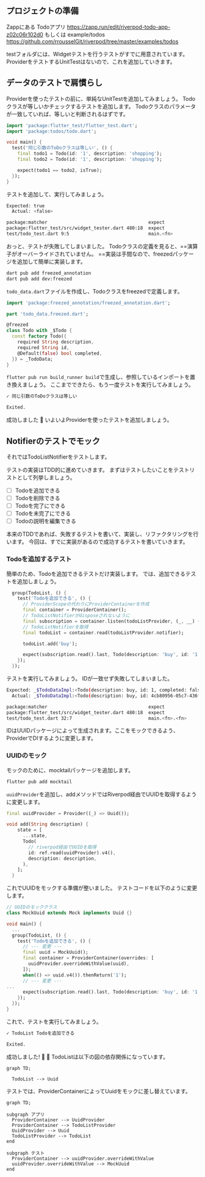 ## プロジェクトの準備

Zappにある Todoアプリ <https://zapp.run/edit/riverpod-todo-app-z02c06r102d0>
もしくは example/todos <https://github.com/rrousselGit/riverpod/tree/master/examples/todos>

testフォルダには、Widgetテストを行うテストがすでに用意されています。
ProviderをテストするUnitTestはないので、これを追加していきます。

## データのテストで肩慣らし

Providerを使ったテストの前に、単純なUnitTestを追加してみましょう。
Todoクラスが等しいかチェックするテストを追加します。
Todoクラスのパラメータが一致していれば、等しいと判断されるはずです。

```dart
import 'package:flutter_test/flutter_test.dart';
import 'package:todos/todo.dart';

void main() {
  test('同じ引数のToDoクラスは等しい', () {
    final todo1 = Todo(id: '1', description: 'shopping');
    final todo2 = Todo(id: '1', description: 'shopping');

    expect(todo1 == todo2, isTrue);
  });
}
```

テストを追加して、実行してみましょう。

```bash
Expected: true
  Actual: <false>

package:matcher                                     expect
package:flutter_test/src/widget_tester.dart 480:18  expect
test/todo_test.dart 9:5                             main.<fn>
```

おっと、テストが失敗してしまいました。
Todoクラスの定義を見ると、==演算子がオーバーライドされていません。
==実装は手間なので、freezedパッケージを追加して簡単に実装します。

```bash
dart pub add freezed_annotation
dart pub add dev:freezed
```

`todo_data.dart`ファイルを作成し、Todoクラスをfreezedで定義します。

```dart
import 'package:freezed_annotation/freezed_annotation.dart';

part 'todo_data.freezed.dart';

@freezed
class Todo with _$Todo {
  const factory Todo({
    required String description,
    required String id,
    @Default(false) bool completed,
  }) = _TodoData;
}
```

`flutter pub run build_runner build`で生成し、参照しているインポートを置き換えましょう。
ここまでできたら、もう一度テストを実行してみましょう。

```bash
✓ 同じ引数のToDoクラスは等しい

Exited.
```

成功しました :tada:
いよいよProviderを使ったテストを追加しましょう。

## Notifierのテストでモック

それではTodoListNotifierをテストします。

テストの実装はTDD的に進めていきます。
まずはテストしたいことをテストリストとして列挙しましょう。

- [ ] Todoを追加できる
- [ ] Todoを削除できる
- [ ] Todoを完了にできる
- [ ] Todoを未完了にできる
- [ ] Todoの説明を編集できる

本来のTDDであれば、失敗するテストを書いて、実装し、リファクタリングを行います。
今回は、すでに実装があるので成功するテストを書いていきます。

### Todoを追加するテスト

簡単のため、Todoを追加できるテストだけ実装します。
では、追加できるテストを追加しましょう。

```dart
  group(TodoList, () {
    test('Todoを追加できる', () {
      // ProviderScopeの代わりにProviderContainerを作成
      final container = ProviderContainer();
      // TodoListNotifierがdisposeされないように
      final subscription = container.listen(todoListProvider, (_, __) {});
      // TodoListNotifierを取得
      final todoList = container.read(todoListProvider.notifier);

      todoList.add('buy');

      expect(subscription.read().last, Todo(description: 'buy', id: '1'));
    });
  });
```

テストを実行してみましょう。
IDが一致せず失敗してしまいました。

```bash
Expected: _$TodoDataImpl:<Todo(description: buy, id: 1, completed: false)>
  Actual: _$TodoDataImpl:<Todo(description: buy, id: 4cb80956-05c7-436f-a916-dde353e7a678, completed: false)>

package:matcher                                     expect
package:flutter_test/src/widget_tester.dart 480:18  expect
test/todo_test.dart 32:7                            main.<fn>.<fn>
```

IDはUUIDパッケージによって生成されます。ここをモックできるよう、ProviderでDIするように変更します。

### UUIDのモック

モックのために、mocktailパッケージを追加します。

```bash
flutter pub add mocktail
```

`uuidProvider`を追加し、addメソッドではRiverpod経由でUUIDを取得するように変更します。

```dart
final uuidProvider = Provider((_) => Uuid());
```

```dart
void add(String description) {
    state = [
      ...state,
      Todo(
        // riverpod経由でUUIDを取得
        id: ref.read(uuidProvider).v4(),
        description: description,
      ),
    ];
  }
```

これでUUIDをモックする準備が整いました。
テストコードを以下のように変更します。

```dart
// UUIDのモッククラス
class MockUuid extends Mock implements Uuid {}

void main() {
  ...
  group(TodoList, () {
    test('Todoを追加できる', () {
      // --- 変更 ---
      final uuid = MockUuid();
      final container = ProviderContainer(overrides: [
        uuidProvider.overrideWithValue(uuid),
      ]);
      when(() => uuid.v4()).thenReturn('1');
      // --- 変更 ---
...
      expect(subscription.read().last, Todo(description: 'buy', id: '1'));
    });
  });
}
```

これで、テストを実行してみましょう。

```bash
✓ TodoList Todoを追加できる

Exited.
```

成功しました! :tada: :tada:
TodoListは以下の図の依存関係になっています。

```mermaid
graph TD;

  TodoList --> Uuid
```

テストでは、ProviderContainerによってUuidをモックに差し替えています。

```mermaid
graph TD;

subgraph アプリ
  ProviderContainer --> UuidProvider
  ProviderContainer --> TodoListProvider
  UuidProvider --> Uuid
  TodoListProvider --> TodoList
end

subgraph テスト
  ProviderContainer --> uuidProvider.overrideWithValue
  uuidProvider.overrideWithValue --> MockUuid
end
```
